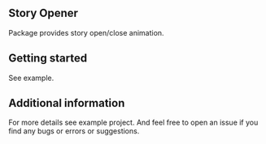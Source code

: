 ## Story Opener

Package provides story open/close animation.

## Getting started
See example.

## Additional information
For more details see example project. And feel free to open an issue if you find any bugs or errors or suggestions.
